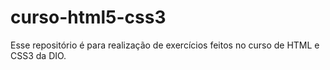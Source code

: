 # curso-html5-css3
Esse repositório é para realização de exercícios feitos no curso de HTML e CSS3 da DIO.

